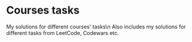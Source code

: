 # Courses tasks
My solutions for different courses' tasks\n
Also includes my solutions for different tasks from LeetCode, Codewars etc.
